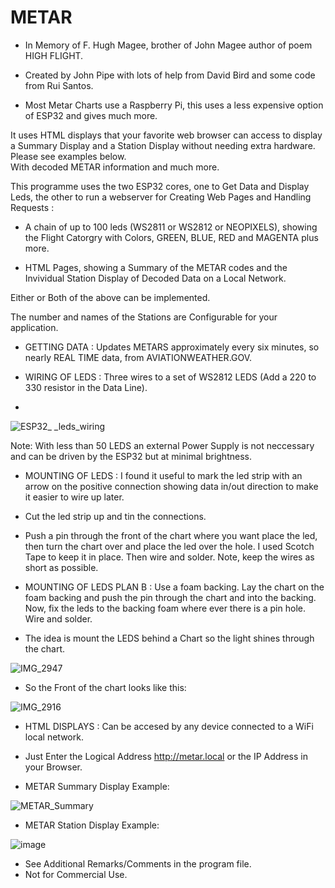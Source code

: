 # METAR
+ In Memory of F. Hugh Magee, brother of John Magee author of poem HIGH FLIGHT.
+ Created by John Pipe with lots of help from David Bird and some code from Rui Santos.

+ Most Metar Charts use a Raspberry Pi, this uses a less expensive option of ESP32 and gives much more.

It uses HTML displays that your favorite web browser can access to display a Summary Display and a Station Display without needing extra hardware.
Please see examples below.  
With decoded METAR information and much more.

This programme uses the two ESP32 cores, one to Get Data and Display Leds, the other to run a webserver for Creating Web Pages and Handling Requests :

+ A chain of up to 100 leds (WS2811 or WS2812 or NEOPIXELS), showing the Flight Catorgry with Colors, GREEN, BLUE, RED and MAGENTA plus more.

+ HTML Pages, showing a Summary of the METAR codes and the Invividual Station Display of Decoded Data on a Local Network.

Either or Both of the above can be implemented.

The number and names of the Stations are Configurable for your application.

+ GETTING DATA : Updates METARS approximately every six minutes, so nearly REAL TIME data, from AVIATIONWEATHER.GOV.

+ WIRING OF LEDS : Three wires to  a set of WS2812 LEDS (Add a 220 to 330 resistor in the Data Line).
+

![ESP32_ _leds_wiring](https://user-images.githubusercontent.com/24758833/197342655-f6e17e1f-f41f-4e63-b6c1-63a42799240c.png)

Note: With less than 50 LEDS an external Power Supply is not neccessary and can be driven by the ESP32 but at minimal brightness.


+ MOUNTING OF LEDS : I found it useful to mark the led strip with an arrow on the positive connection showing data in/out direction to make it easier to wire up later.
+ Cut the led strip up and tin the connections.
+ Push a pin through the front of the chart where you want place the led, then turn the chart over and place the led over the hole.  I used Scotch Tape to keep it in place.  Then wire and solder.  Note, keep the wires as short as possible.
+ MOUNTING OF LEDS PLAN B : Use a foam backing. Lay the chart on the foam backing and push the pin through the chart and into the backing.  Now, fix the leds to the backing foam where ever there is a pin hole.  Wire and solder.

+ The idea is mount the LEDS behind a Chart so the light shines through the chart.

![IMG_2947](https://user-images.githubusercontent.com/24758833/157293897-e3d9f13f-debc-4f80-a27e-ef0c16ccbe5c.JPG)

+ So the Front of the chart looks like this:

![IMG_2916](https://user-images.githubusercontent.com/24758833/157294109-c94372d3-fa67-4a66-8e46-7be0fdde13f8.JPG)


+ HTML DISPLAYS : Can be accesed by any device connected to a WiFi local network.

+ Just Enter the Logical Address http://metar.local or the IP Address in your Browser.
+ METAR Summary Display Example:


![METAR_Summary](https://user-images.githubusercontent.com/24758833/197342754-2bac1db7-003e-47b2-8072-c6f3a0c6f7f8.png)


+ METAR Station Display Example:


![image](https://user-images.githubusercontent.com/24758833/183297159-c19801f8-f4aa-4bc4-815a-bca285adbfa8.png)


+ See Additional Remarks/Comments in the program file.
+ Not for Commercial Use.
